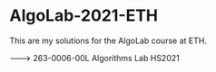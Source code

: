 # AlgoLab-2021-ETH
This are my solutions for the AlgoLab course at ETH.



---> 263-0006-00L Algorithms Lab HS2021

